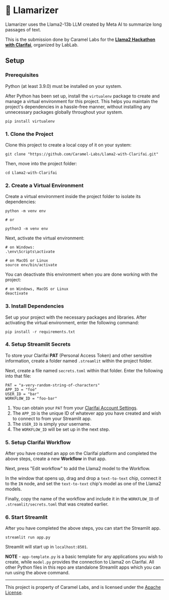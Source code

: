 # 🦙 Llamarizer

Llamarizer uses the Llama2-13b LLM created by Meta AI to summarize long passages of text.

This is the submission done by Caramel Labs for the <a href="https://lablab.ai/event/llama-2-hackathon-with-clarifai"><b>Llama2 Hackathon with Clarifai</b></a>, organized by LabLab.

## Setup

### Prerequisites

Python (at least 3.9.0) must be installed on your system.

After Python has been set up, install the `virtualenv` package to create and manage a virtual environment for this project. This helps you maintain the project's dependencies in a hassle-free manner, without installing any unnecessary packages globally throughout your system.

```
pip install virtualenv
```

### 1. Clone the Project

Clone this project to create a local copy of it on your system:

```shell
git clone "https://github.com/Caramel-Labs/Llama2-with-Clarifai.git"
```

Then, move into the project folder:

```shell
cd Llama2-with-Clarifai
```

### 2. Create a Virtual Environment

Create a virtual environment inside the project folder to isolate its dependencies:

```shell
python -m venv env

# or

python3 -m venv env
```

Next, activate the virtual environment:

```shell
# on Windows:
.\env\Scripts\activate

# on MacOS or Linux
source env/bin/activate
```

You can deactivate this environment when you are done working with the project:

```shell
# on Windows, MacOS or Linux
deactivate
```

### 3. Install Dependencies

Set up your project with the necessary packages and libraries. After activating the virtual environment, enter the following command:

```shell
pip install -r requirements.txt
```

### 4. Setup Streamlit Secrets

To store your Clarifai <b>PAT</b> (Personal Access Token) and other sensitive information, create a folder named `.streamlit` within the project folder.

Next, create a file named `secrets.toml` within that folder. Enter the following into that file:

```
PAT = "a-very-random-string-of-characters"
APP_ID = "foo"
USER_ID = "bar"
WORKFLOW_ID = "foo-bar"
```

1. You can obtain your `PAT` from your <a href="https://clarifai.com/settings">Clarifai Account Settings</a>.
2. The `APP_ID` is the unique ID of whatever app you have created and wish to connect to from your Streamlit app.
3. The `USER_ID` is simply your username.
4. The `WORKFLOW_ID` will be set up in the next step.

### 5. Setup Clarifai Workflow

After you have created an app on the Clarifai platform and completed the above steps, create a new <b>Workflow</b> in that app.

Next, press "Edit workflow" to add the Llama2 model to the Workflow.

In the window that opens up, drag and drop a `text-to-text` chip, connect it to the `IN` node, and set the `text-to-text` chip's model as one of the Llama2 models.

Finally, copy the name of the workflow and include it in the `WORKFLOW_ID` of `.streamlit/secrets.toml` that was created earlier.

### 6. Start Streamlit

After you have completed the above steps, you can start the Streamlit app.

```shell
streamlit run app.py
```

Streamlit will start up in `localhost:8501`.

<b>NOTE</b> - `app-template.py` is a basic template for any applications you wish to create, while `model.py` provides the connection to Llama2 on Clarifai. All other Python files in this repo are standalone Streamlit apps which you can run using the above command.

<hr />

This project is property of Caramel Labs, and is licensed under the <a href="https://github.com/Caramel-Labs/Llama2-with-Clarifai/blob/main/LICENSE">Apache License</a>.
